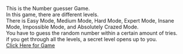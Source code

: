 This is the Number guesser Game.<br>
In this game, there are different levels.<br>
There is Easy Mode, Medium Mode, Hard Mode, Expert Mode, Insane Mode, Impossible Mode, and Absolutely Crazed Mode.<br>
You have to guess the random number within a certain amount of tries.<br>
if you get through all the levels, a secret level opens up to you. <br>
<a href="https://5504-adavis567-personal-spiyfinponj.ws-us104.gitpod.io/Number%20Guesser(html)/easyMode.html"> Click Here for Game</a>